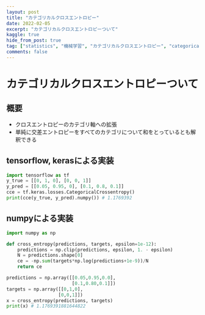 ```yaml
---
layout: post
title: "カテゴリカルクロスエントロピー"
date: 2022-02-05
excerpt: "カテゴリカルクロスエントロピーついて"
kaggle: true
hide_from_post: true
tag: ["statistics", "機械学習", "カテゴリカルクロスエントロピー", "categorical cross entropy"]
comments: false
---
```


# カテゴリカルクロスエントロピーついて

## 概要
 - クロスエントロピーのカテゴリ軸への拡張
 - 単純に交差エントロピーをすべてのカテゴリについて和をとっているとも解釈できる

## tensorflow, kerasによる実装

```python
import tensorflow as tf
y_true = [[0, 1, 0], [0, 0, 1]]
y_pred = [[0.05, 0.95, 0], [0.1, 0.8, 0.1]]
cce = tf.keras.losses.CategoricalCrossentropy()
print(cce(y_true, y_pred).numpy()) # 1.1769392
```

## numpyによる実装

```python
import numpy as np

def cross_entropy(predictions, targets, epsilon=1e-12):
    predictions = np.clip(predictions, epsilon, 1. - epsilon)
    N = predictions.shape[0]
    ce = -np.sum(targets*np.log(predictions+1e-9))/N
    return ce

predictions = np.array([[0.05,0.95,0.0],
                        [0.1,0.80,0.1]])
targets = np.array([[0,1,0],
                   [0,0,1]])
x = cross_entropy(predictions, targets)
print(x) # 1.1769391881644822
```
